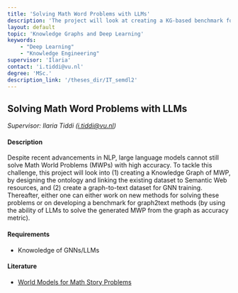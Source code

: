 ```yaml
---
title: 'Solving Math Word Problems with LLMs'
description: 'The project will look at creating a KG-based benchmark for solving Math World Problems.'
layout: default
topic: 'Knowledge Graphs and Deep Learning'
keywords:
    - "Deep Learning"
    - "Knowledge Engineering"
supervisor: 'Ilaria'
contact: 'i.tiddi@vu.nl'
degree: 'MSc.'
description_link: '/theses_dir/IT_semdl2'
---
```


## Solving Math Word Problems with LLMs
*Supervisor: Ilaria Tiddi (i.tiddi@vu.nl)*

#### Description
Despite recent advancements in NLP, large language models cannot still solve Math World Problems (MWPs) with high accuracy. To tackle this challenge,
this project will look into (1) creating a Knowledge Graph of MWP, by designing the ontology and linking the existing dataset to Semantic Web resources, 
and (2) create a graph-to-text dataset for GNN training. 
Thereafter, either one can either work on new methods for solving these problems or on developing a benchmark for graph2text 
methods (by using the ability of LLMs to solve the generated MWP from the graph as accuracy metric).

#### Requirements
- Knowoledge of GNNs/LLMs
 
#### Literature
- [World Models for Math Story Problems](https://arxiv.org/pdf/2306.04347.pdf)
